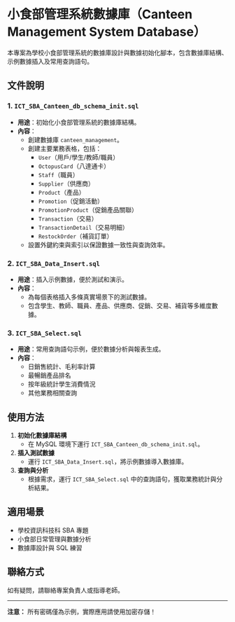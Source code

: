 # 小食部管理系統數據庫（Canteen Management System Database）

本專案為學校小食部管理系統的數據庫設計與數據初始化腳本，包含數據庫結構、示例數據插入及常用查詢語句。

## 文件說明

### 1. `ICT_SBA_Canteen_db_schema_init.sql`
- **用途**：初始化小食部管理系統的數據庫結構。
- **內容**：
  - 創建數據庫 `canteen_management`。
  - 創建主要業務表格，包括：
    - `User`（用戶/學生/教師/職員）
    - `OctopusCard`（八達通卡）
    - `Staff`（職員）
    - `Supplier`（供應商）
    - `Product`（產品）
    - `Promotion`（促銷活動）
    - `PromotionProduct`（促銷產品關聯）
    - `Transaction`（交易）
    - `TransactionDetail`（交易明細）
    - `RestockOrder`（補貨訂單）
  - 設置外鍵約束與索引以保證數據一致性與查詢效率。

### 2. `ICT_SBA_Data_Insert.sql`
- **用途**：插入示例數據，便於測試和演示。
- **內容**：
  - 為每個表格插入多條真實場景下的測試數據。
  - 包含學生、教師、職員、產品、供應商、促銷、交易、補貨等多維度數據。

### 3. `ICT_SBA_Select.sql`
- **用途**：常用查詢語句示例，便於數據分析與報表生成。
- **內容**：
  - 日銷售統計、毛利率計算
  - 最暢銷產品排名
  - 按年級統計學生消費情況
  - 其他業務相關查詢

## 使用方法

1. **初始化數據庫結構**
   - 在 MySQL 環境下運行 `ICT_SBA_Canteen_db_schema_init.sql`。
2. **插入測試數據**
   - 運行 `ICT_SBA_Data_Insert.sql`，將示例數據導入數據庫。
3. **查詢與分析**
   - 根據需求，運行 `ICT_SBA_Select.sql` 中的查詢語句，獲取業務統計與分析結果。

## 適用場景
- 學校資訊科技科 SBA 專題
- 小食部日常管理與數據分析
- 數據庫設計與 SQL 練習

## 聯絡方式
如有疑問，請聯絡專案負責人或指導老師。

---

**注意：** 所有密碼僅為示例，實際應用請使用加密存儲！

